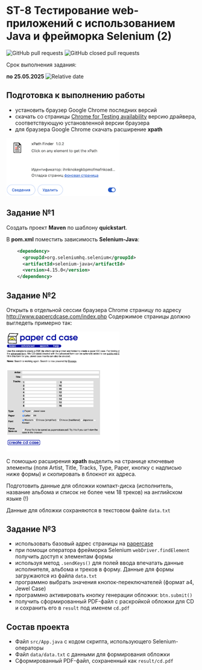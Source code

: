 # ST-8 Тестирование web-приложений с использованием Java и фрейморка Selenium (2)


![GitHub pull requests](https://img.shields.io/github/issues-pr/UNN-CS/ST-8)
![GitHub closed pull requests](https://img.shields.io/github/issues-pr-closed/UNN-CS/ST-8)

Срок выполнения задания:

**по 25.05.2025** ![Relative date](https://img.shields.io/date/1748206800)

## Подготовка к выполнению работы

- установить браузер Google Chrome последних версий
- скачать со страницы [Chrome for Testing availability](https://googlechromelabs.github.io/chrome-for-testing/) версию драйвера, соответствующую установленной версии браузера
- для браузера Google Chrome скачать расширение **xpath**


<img src="./images/xpath.png" width="300">


## Задание №1

Создать проект **Maven** по шаблону **quickstart**. 

В **pom.xml** поместить зависимость **Selenium-Java**:

```xml
    <dependency>
      <groupId>org.seleniumhq.selenium</groupId>
      <artifactId>selenium-java</artifactId>
      <version>4.15.0</version>
    </dependency>

```

## Задание №2

Открыть в отдельной сессии браузера Chrome страницу по адресу http://www.papercdcase.com/index.php
Содержимое страницы должно выгледеть примерно так:

<img src="./images/cd.png" width="300">

С помощью расширения **xpath** выделить на странице ключевые элементы (поля Artist, Title, Tracks, Type, Paper, кнопку с надписью ниже формы) и скопировать в блокнот их адреса.

Подготовить данные для обложки компакт-диска (исполнитель, название альбома и список не более чем 18 треков) на английском языке (!)

Данные для обложки сохраняются в текстовом файле `data.txt`


## Задание №3

- использовать базовый адрес страницы на [papercase](http://www.papercdcase.com/index.php)
- при помощи оператора фрейморка Selenium `webDriver.findElement` получить доступ к элементам формы
- используя метод `.sendKeys()` для полей ввода впечатать данные исполнителя, альбома и треков в форму. Данные для формы загружаются из файла `data.txt`
- программно выбрать значения кнопок-переключателей (формат a4, Jewel Case)
- программно активировать кнопку генерации обложки: `btn.submit()`
- получить сформированный PDF-файл с раскройкой обложки для CD и сохранить его в `result` под именем `cd.pdf`


## Состав проекта

- Файл `src/App.java` с кодом скрипта, использующего Selenium-операторы
- Файл `data/data.txt` с данными для формирования обложки
- Сформированный PDF-файл, сохраненный как `result/cd.pdf`


